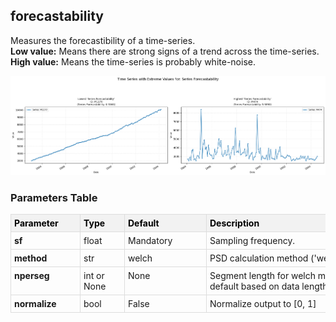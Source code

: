 ## forecastability

Measures the forecastibility of a time-series.  
**Low value:** Means there are strong signs of a trend across the time-series.  
**High value:** Means the time-series is probably white-noise.


    
![png](forecastability_output_5_0.png)
    



<h3>Parameters Table</h3>



<style type="text/css">
#T_e2922 th {
  background-color: #f2f2f2;
  color: black;
  font-weight: bold;
  text-align: left;
  border: 1px solid #ddd;
  padding: 5px;
}
#T_e2922_row0_col0, #T_e2922_row1_col0, #T_e2922_row2_col0, #T_e2922_row3_col0 {
  text-align: left;
  vertical-align: top;
  border: 1px solid #ddd;
  padding: 5px;
  min-width: 100px;
  font-weight: bold;
}
#T_e2922_row0_col1, #T_e2922_row1_col1, #T_e2922_row2_col1, #T_e2922_row3_col1 {
  text-align: left;
  vertical-align: top;
  border: 1px solid #ddd;
  padding: 5px;
  min-width: 60px;
}
#T_e2922_row0_col2, #T_e2922_row1_col2, #T_e2922_row2_col2, #T_e2922_row3_col2 {
  text-align: left;
  vertical-align: top;
  border: 1px solid #ddd;
  padding: 5px;
  min-width: 120px;
  white-space: normal;
  word-wrap: break-word;
}
#T_e2922_row0_col3, #T_e2922_row1_col3, #T_e2922_row2_col3, #T_e2922_row3_col3 {
  text-align: left;
  vertical-align: top;
  border: 1px solid #ddd;
  padding: 5px;
  min-width: 300px;
  max-width: 450px;
  white-space: normal;
  word-wrap: break-word;
}
</style>
<table id="T_e2922">
  <thead>
    <tr>
      <th id="T_e2922_level0_col0" class="col_heading level0 col0" >Parameter</th>
      <th id="T_e2922_level0_col1" class="col_heading level0 col1" >Type</th>
      <th id="T_e2922_level0_col2" class="col_heading level0 col2" >Default</th>
      <th id="T_e2922_level0_col3" class="col_heading level0 col3" >Description</th>
    </tr>
  </thead>
  <tbody>
    <tr>
      <td id="T_e2922_row0_col0" class="data row0 col0" >sf</td>
      <td id="T_e2922_row0_col1" class="data row0 col1" >float</td>
      <td id="T_e2922_row0_col2" class="data row0 col2" >Mandatory</td>
      <td id="T_e2922_row0_col3" class="data row0 col3" >Sampling frequency.</td>
    </tr>
    <tr>
      <td id="T_e2922_row1_col0" class="data row1 col0" >method</td>
      <td id="T_e2922_row1_col1" class="data row1 col1" >str</td>
      <td id="T_e2922_row1_col2" class="data row1 col2" >welch</td>
      <td id="T_e2922_row1_col3" class="data row1 col3" >PSD calculation method ('welch' or 'fft').</td>
    </tr>
    <tr>
      <td id="T_e2922_row2_col0" class="data row2 col0" >nperseg</td>
      <td id="T_e2922_row2_col1" class="data row2 col1" >int or None</td>
      <td id="T_e2922_row2_col2" class="data row2 col2" >None</td>
      <td id="T_e2922_row2_col3" class="data row2 col3" >Segment length for welch method. If None, default based on data length</td>
    </tr>
    <tr>
      <td id="T_e2922_row3_col0" class="data row3 col0" >normalize</td>
      <td id="T_e2922_row3_col1" class="data row3 col1" >bool</td>
      <td id="T_e2922_row3_col2" class="data row3 col2" >False</td>
      <td id="T_e2922_row3_col3" class="data row3 col3" >Normalize output to [0, 1]</td>
    </tr>
  </tbody>
</table>


